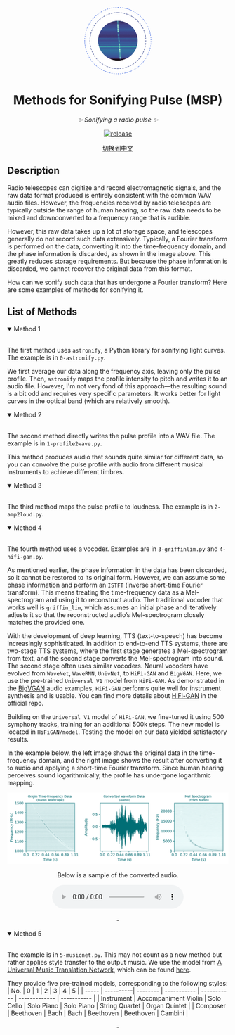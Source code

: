 <div align="center">

<div align="center"><img style="border-radius:50%;border: royalblue dashed 1px;padding: 5px" src="Figure/Burst.png" alt="RMS" width="140px" /></div>

# Methods for Sonifying Pulse (MSP)

_✨ Sonifying a radio pulse ✨_

</div>

<p align="center">
  <a href="https://github.com/SukiYume/MSP">
    <img src="https://img.shields.io/badge/MethodSonifyPulse-MSP-royalblue" alt="release">
  </a>
</p>

<p align="center">
  <a href="./README_CN.md" target="_blank">切换到中文</a>
</p>

## Description

Radio telescopes can digitize and record electromagnetic signals, and the raw data format produced is entirely consistent with the common WAV audio files. However, the frequencies received by radio telescopes are typically outside the range of human hearing, so the raw data needs to be mixed and downconverted to a frequency range that is audible.

However, this raw data takes up a lot of storage space, and telescopes generally do not record such data extensively. Typically, a Fourier transform is performed on the data, converting it into the time-frequency domain, and the phase information is discarded, as shown in the image above. This greatly reduces storage requirements. But because the phase information is discarded, we cannot recover the original data from this format.

How can we sonify such data that has undergone a Fourier transform? Here are some examples of methods for sonifying it.

## List of Methods

<details open>
<summary>Method 1</summary>
</br>
<div align="left">

The first method uses `astronify`, a Python library for sonifying light curves. The example is in `0-astronify.py`.

We first average our data along the frequency axis, leaving only the pulse profile. Then, `astronify` maps the profile intensity to pitch and writes it to an audio file. However, I'm not very fond of this approach—the resulting sound is a bit odd and requires very specific parameters. It works better for light curves in the optical band (which are relatively smooth).

</div>
</details>

<details open>
<summary>Method 2</summary>
</br>
<div align="left">

The second method directly writes the pulse profile into a WAV file. The example is in `1-profile2wave.py`.

This method produces audio that sounds quite similar for different data, so you can convolve the pulse profile with audio from different musical instruments to achieve different timbres.

</div>
</details>

<details open>
<summary>Method 3</summary>
</br>
<div align="left">

The third method maps the pulse profile to loudness. The example is in `2-amp2loud.py`.

</div>
</details>

<details open>
<summary>Method 4</summary>
</br>
<div align="left">

The fourth method uses a vocoder. Examples are in `3-griffinlim.py` and `4-hifi-gan.py`.

As mentioned earlier, the phase information in the data has been discarded, so it cannot be restored to its original form. However, we can assume some phase information and perform an `ISTFT` (inverse short-time Fourier transform). This means treating the time-frequency data as a Mel-spectrogram and using it to reconstruct audio. The traditional vocoder that works well is `griffin_lim`, which assumes an initial phase and iteratively adjusts it so that the reconstructed audio’s Mel-spectrogram closely matches the provided one.

With the development of deep learning, TTS (text-to-speech) has become increasingly sophisticated. In addition to end-to-end TTS systems, there are two-stage TTS systems, where the first stage generates a Mel-spectrogram from text, and the second stage converts the Mel-spectrogram into sound. The second stage often uses similar vocoders. Neural vocoders have evolved from `WaveNet`, `WaveRNN`, `UnivNet`, to `HiFi-GAN` and `BigVGAN`. Here, we use the pre-trained `Universal V1` model from `HiFi-GAN`. As demonstrated in the [BigVGAN](https://bigvgan-demo.github.io/) audio examples, `HiFi-GAN` performs quite well for instrument synthesis and is usable. You can find more details about [HiFi-GAN](https://github.com/jik876/hifi-gan) in the official repo.

Building on the `Universal V1` model of `HiFi-GAN`, we fine-tuned it using 500 symphony tracks, training for an additional 500k steps. The new model is located in `HiFiGAN/model`. Testing the model on our data yielded satisfactory results.

In the example below, the left image shows the original data in the time-frequency domain, and the right image shows the result after converting it to audio and applying a short-time Fourier transform. Since human hearing perceives sound logarithmically, the profile has undergone logarithmic mapping.

<div align="center"><img src="Figure/MSPT.png" alt="RMS" width="800px" /></div>

<p align="center">Below is a sample of the converted audio.</p>
<p align="center">
<audio controls>
  <source src="Data/Burst-wirfi.wav" type="audio/wav">
</audio>
</p>


</div>
</details>

<p align="center" color='RoyalBlue'> - </p>

<details open>
<summary> Method 5 </summary>
</br>
<div align="left">

The example is in `5-musicnet.py`. This may not count as a new method but rather applies style transfer to the output music. We use the model from [A Universal Music Translation Network](https://arxiv.org/abs/1805.07848), which can be found [here](https://github.com/facebookresearch/music-translation).

They provide five pre-trained models, corresponding to the following styles:
| No.   | 0         | 1        | 2           | 3           | 4             | 5           |
| ----- | ----------| -------- | ----------- | ----------- | ------------- | ----------- |
| Instrument | Accompaniment Violin | Solo Cello | Solo Piano | Solo Piano   | String Quartet | Organ Quintet |
| Composer  | Beethoven  | Bach      | Bach       | Beethoven   | Beethoven    | Cambini     |

</div>
</details>

<p align="center" color='RoyalBlue'> - </p>